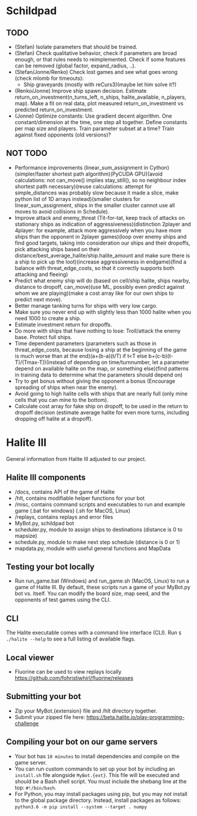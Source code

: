 # Schildpad

## TODO
- (Stefan) Isolate parameters that should be trained.
- (Stefan) Check qualitative behavior, check if parameters are broad enough, or that rules needs to reimplemented. Check if some features can be removed (global factor, expand_radius, ..).
- (Stefan/Jonne/Renko) Check lost games and see what goes wrong (check mlomb for timeouts):
    - Ship graveyards (mostly with reCurs3)(maybe let him solve it?)
- (Renko/Jonne) Improve ship spawn decision. Estimate return_on_investment(n_turns_left, n_ships, halite_available, n_players, map). Make a fit on real data, plot measured return_on_investment vs predicted return_on_investment.
- (Jonne) Optimize constants: Use gradient decent algorithm. One constant/dimension at the time, one step all together. Define constants per map size and players. Train parameter subset at a time? Train against fixed opponents (old versions)?

## NOT TODO
- Performance improvements (linear_sum_assignment in Cython)(simpler/faster shortest path algorithm)(PyCUDA GPU)(avoid calculations: not can_move() implies stay_still(), so no neighbour index shortest path necessary)(reuse calculations: attempt for simple_distances was probably slow because it made a slice, make python list of 1D arrays instead)(smaller clusters for linear_sum_assignment, ships in the smaller cluster cannot use all moves to avoid collisions in Schedule).
- Improve attack and enemy_threat (Tit-for-tat, keep track of attacks on stationary ships as indication of aggressiveness)(distinction 2player and 4player: for example, attack more aggressively when you have more ships than the opponent in 2player games)(loop over enemy ships and find good targets, taking into consideration our ships and their dropoffs, pick attacking ships based on their distance/best_average_halite/ship.halite_amount and make sure there is a ship to pick up the loot)(increase aggressiveness in endgame)(find a balance with threat_edge_costs, so that it correctly supports both attacking and fleeing)
- Predict what enemy ship will do (based on cell/ship halite, ships nearby, distance to dropoff, can_move)(use ML, possibly even predict against whom we are playing)(make a cost array like for our own ships to predict next move).
- Better manage tanking turns for ships with very low cargo.
- Make sure you never end up with slightly less than 1000 halite when you need 1000 to create a ship.
- Estimate investment return for dropoffs.
- Do more with ships that have nothing to lose: Troll/attack the enemy base. Protect full ships.
- Time dependent parameters (parameters such as those in threat_edge_costs, because losing a ship at the beginning of the game is much worse than at the end)(a+(b-a)(t/T) if t<T else b+(c-b)(t-T)/(Tmax-T))(instead of depending on time/turnnumber, let a parameter depend on available halite on the map, or something else)(find patterns in training data to determine what the parameters should depend on)
- Try to get bonus without giving the opponent a bonus (Encourage spreading of ships when near the enemy).
- Avoid going to high halite cells with ships that are nearly full (only mine cells that you can mine to the bottom).
- Calculate cost array for fake ship on dropoff, to be used in the return to dropoff decision (estimate average halite for even more turns, including dropping off halite at a dropoff).

# Halite III
General information from Halite III adjusted to our project.

## Halite III components
* /docs, contains API of the game of Halite 
* /hlt, contains modifiable helper functions for your bot
* /misc, contains command scripts and executables to run and example game (.bat for windows) (.sh for MacOS, Linux)
* /replays, contains replays and error files
* MyBot.py, schildpad bot
* scheduler.py, module to assign ships to destinations (distance is 0 to mapsize)
* schedule.py, module to make next step schedule (distance is 0 or 1)
* mapdata.py, module with useful general functions and MapData

## Testing your bot locally
* Run run_game.bat (Windows) and run_game.sh (MacOS, Linux) to run a game of Halite III. By default, these scripts run a game of your MyBot.py bot vs. itself.  You can modify the board size, map seed, and the opponents of test games using the CLI.

## CLI
The Halite executable comes with a command line interface (CLI). Run `$ ./halite --help` to see a full listing of available flags.


## Local viewer
* Fluorine can be used to view replays locally https://github.com/fohristiwhirl/fluorine/releases

## Submitting your bot
* Zip your MyBot.{extension} file and /hlt directory together.
* Submit your zipped file here: https://beta.halite.io/play-programming-challenge

## Compiling your bot on our game servers
* Your bot has `10 minutes` to install dependencies and compile on the game server.
* You can run custom commands to set up your bot by including an `install.sh` file alongside `MyBot.{ext}`. This file will be executed and should be a Bash shell script. You must include the shebang line at the top: `#!/bin/bash`.
* For Python, you may install packages using pip, but you may not install to the global package directory. Instead, install packages as follows: `python3.6 -m pip install --system --target . numpy`
